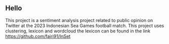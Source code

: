 ## Hello

This project is a sentiment analysis project related to public opinion on Twitter at the 2023 Indonesian Sea Games football match. This project uses clustering, lexicon and wordcloud
the lexicon can be found in the link https://github.com/fajri91/InSet
